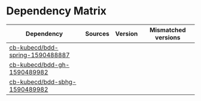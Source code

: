 # Dependency Matrix

Dependency | Sources | Version | Mismatched versions
---------- | ------- | ------- | -------------------
[cb-kubecd/bdd-spring-1590488887](https://github.com/cb-kubecd/bdd-spring-1590488887.git) |  | []() | 
[cb-kubecd/bdd-gh-1590489982](https://github.com/cb-kubecd/bdd-gh-1590489982.git) |  | []() | 
[cb-kubecd/bdd-sbhg-1590489982](https://github.com/cb-kubecd/bdd-sbhg-1590489982.git) |  | []() | 
